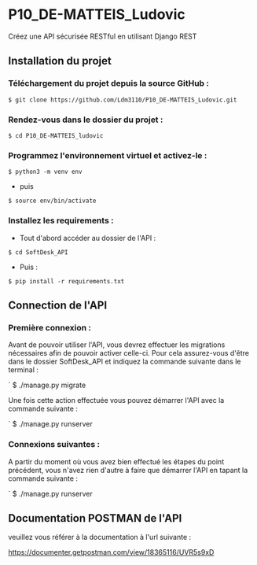 # P10_DE-MATTEIS_Ludovic
Créez une API sécurisée RESTful en utilisant Django REST


## Installation du projet

### Téléchargement du projet depuis la source GitHub :

`
$ git clone https://github.com/Ldm3110/P10_DE-MATTEIS_Ludovic.git
`

### Rendez-vous dans le dossier du projet :

`
$ cd P10_DE-MATTEIS_ludovic
`

### Programmez l'environnement virtuel et activez-le :

`
$ python3 -m venv env
`

- puis

`
$ source env/bin/activate
`

### Installez les requirements :


- Tout d'abord accéder au dossier de l'API :

`
$ cd SoftDesk_API
`


- Puis :

`
$ pip install -r requirements.txt
`

## Connection de l'API

### Première connexion :

Avant de pouvoir utiliser l'API, vous devrez effectuer les migrations nécessaires afin de pouvoir activer celle-ci. Pour cela assurez-vous d'être dans le dossier SoftDesk_API et indiquez la commande suivante dans le terminal :

`
$ ./manage.py migrate

Une fois cette action effectuée vous pouvez démarrer l'API avec la commande suivante :

`
$ ./manage.py runserver

### Connexions suivantes :

A partir du moment où vous avez bien effectué les étapes du point précédent, vous n'avez rien d'autre à faire que démarrer l'API en tapant la commande suivante :

`
$ ./manage.py runserver


## Documentation POSTMAN de l'API

veuillez vous référer à la documentation à l'url suivante :

https://documenter.getpostman.com/view/18365116/UVR5s9xD
